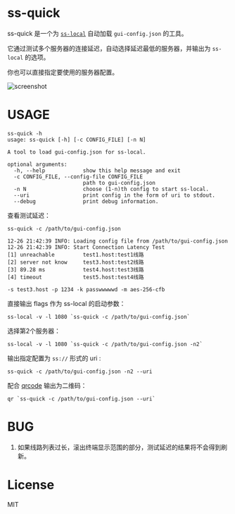 # ss-quick

ss-quick 是一个为 [`ss-local`](https://github.com/shadowsocks/shadowsocks-libev) 自动加载 `gui-config.json` 的工具。

它通过测试多个服务器的连接延迟，自动选择延迟最低的服务器，并输出为 `ss-local` 的选项。

你也可以直接指定要使用的服务器配置。

![screenshot](screenshot.gif)

# USAGE

```
ss-quick -h
usage: ss-quick [-h] [-c CONFIG_FILE] [-n N]

A tool to load gui-config.json for ss-local.

optional arguments:
  -h, --help            show this help message and exit
  -c CONFIG_FILE, --config-file CONFIG_FILE
                        path to gui-config.json
  -n N                  choose (1-n)th config to start ss-local.
  --uri                 print config in the form of uri to stdout.
  --debug               print debug information.
```

查看测试延迟：
```
ss-quick -c /path/to/gui-config.json

12-26 21:42:39 INFO: Loading config file from /path/to/gui-config.json
12-26 21:42:39 INFO: Start Connection Latency Test
[1] unreachable         test1.host:test1线路
[2] server not know     test3.host:test2线路
[3] 89.28 ms            test4.host:test3线路
[4] timeout             test5.host:test4线路

-s test3.host -p 1234 -k passwwwwwd -m aes-256-cfb
```

直接输出 flags 作为 ss-local 的启动参数：
```
ss-local -v -l 1080 `ss-quick -c /path/to/gui-config.json`
```

选择第2个服务器：
```
ss-local -v -l 1080 `ss-quick -c /path/to/gui-config.json -n2`
```

输出指定配置为 `ss://` 形式的 uri :
```
ss-quick -c /path/to/gui-config.json -n2 --uri
```

配合 [qrcode](https://github.com/lincolnloop/python-qrcode) 输出为二维码：
```
qr `ss-quick -c /path/to/gui-config.json --uri`
```

# BUG

1. 如果线路列表过长，滚出终端显示范围的部分，测试延迟的结果将不会得到刷新。

# License
MIT
